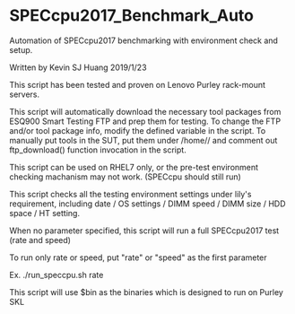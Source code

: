 # SPECcpu2017_Benchmark_Auto
Automation of SPECcpu2017 benchmarking with environment check and setup.

Written by Kevin SJ Huang 2019/1/23

This script has been tested and proven on Lenovo Purley rack-mount servers.

This script will automatically download the necessary tool packages from ESQ900 Smart Testing FTP and prep them for testing. To change the FTP and/or tool package info, modify the defined variable in the script. To manually put tools in the SUT, put them under /home/<user>/ and comment out ftp_download() function invocation in the script.

This script can be used on RHEL7 only, or the pre-test environment checking machanism may not work. (SPECcpu should still run)

This script checks all the testing environment settings under lily's requirement, 
including date / OS settings / DIMM speed / DIMM size / HDD space / HT setting.

When no parameter specified, this script will run a full SPECcpu2017 test (rate and speed)

To run only rate or speed, put "rate" or "speed" as the first parameter

Ex. ./run_speccpu.sh rate

This script will use $bin as the binaries which is designed to run on Purley SKL
